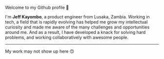 Welcome to my Github profile 👋

I'm **Jeff Kayombo**, a product engineer from Lusaka, Zambia. Working in tech, a field that is rapidly evolving has helped me grow my intellectual curiosity and made me aware of the many challenges and opportunities around me. And as a result, I have developed a knack for solving hard problems, and working collaboratively with awesome people.

-----

My work may not show up here 🙃
